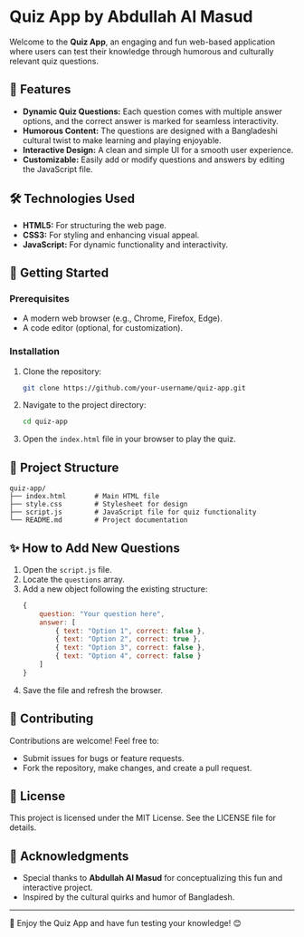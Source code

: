 # Quiz App by Abdullah Al Masud

Welcome to the **Quiz App**, an engaging and fun web-based application where users can test their knowledge through humorous and culturally relevant quiz questions.

## 🌟 Features

- **Dynamic Quiz Questions:** Each question comes with multiple answer options, and the correct answer is marked for seamless interactivity.
- **Humorous Content:** The questions are designed with a Bangladeshi cultural twist to make learning and playing enjoyable.
- **Interactive Design:** A clean and simple UI for a smooth user experience.
- **Customizable:** Easily add or modify questions and answers by editing the JavaScript file.

## 🛠️ Technologies Used

- **HTML5:** For structuring the web page.
- **CSS3:** For styling and enhancing visual appeal.
- **JavaScript:** For dynamic functionality and interactivity.

## 🚀 Getting Started

### Prerequisites

- A modern web browser (e.g., Chrome, Firefox, Edge).
- A code editor (optional, for customization).

### Installation

1. Clone the repository:
   ```bash
   git clone https://github.com/your-username/quiz-app.git
   ```
2. Navigate to the project directory:
   ```bash
   cd quiz-app
   ```
3. Open the `index.html` file in your browser to play the quiz.


## 📂 Project Structure

```
quiz-app/
├── index.html       # Main HTML file
├── style.css        # Stylesheet for design
├── script.js        # JavaScript file for quiz functionality
└── README.md        # Project documentation
```

## ✨ How to Add New Questions

1. Open the `script.js` file.
2. Locate the `questions` array.
3. Add a new object following the existing structure:
   ```javascript
   {
       question: "Your question here",
       answer: [
           { text: "Option 1", correct: false },
           { text: "Option 2", correct: true },
           { text: "Option 3", correct: false },
           { text: "Option 4", correct: false }
       ]
   }
   ```
4. Save the file and refresh the browser.

## 🤝 Contributing

Contributions are welcome! Feel free to:

- Submit issues for bugs or feature requests.
- Fork the repository, make changes, and create a pull request.

## 📜 License

This project is licensed under the MIT License. See the LICENSE file for details.

## 🙌 Acknowledgments

- Special thanks to **Abdullah Al Masud** for conceptualizing this fun and interactive project.
- Inspired by the cultural quirks and humor of Bangladesh.

---

🎉 Enjoy the Quiz App and have fun testing your knowledge! 😊
